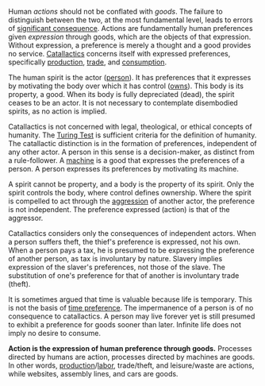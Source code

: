 Human *actions* should not be conflated with *goods*. The failure to distinguish between the two, at the most fundamental level, leads to errors of [significant consequence](https://en.m.wikipedia.org/wiki/Labor_theory_of_value). Actions are fundamentally human preferences given *expression* through goods, which are the objects of that expression. Without expression, a preference is merely a thought and a good provides no service. [Catallactics](https://en.m.wikipedia.org/wiki/Catallactics) concerns itself with expressed preferences, specifically [production](Production-and-Consumption), [trade](Glossary#trade), and [consumption](Depreciation-Principle).

The human spirit is the actor ([person](Glossary#person)). It has preferences that it expresses by motivating the body over which it has control ([owns](Glossary#owner)). This body is its property, a good. When its body is fully depreciated (dead), the spirit ceases to be an actor. It is not necessary to contemplate disembodied spirits, as no action is implied.

Catallactics is not concerned with legal, theological, or ethical concepts of humanity. The [Turing Test](https://en.m.wikipedia.org/wiki/Turing_test) is sufficient criteria for the definition of humanity. The catallactic distinction is in the formation of preferences, independent of any other actor. A person in this sense is a decision-maker, as distinct from a rule-follower. A [machine](Glossary#machine) is a good that expresses the preferences of a person. A person expresses its preferences by motivating its machine.

A spirit cannot be property, and a body is the property of its spirit. Only the spirit controls the body, where control defines ownership. Where the spirit is compelled to act through the [aggression](https://en.m.wikipedia.org/wiki/Non-aggression_principle) of another actor, the preference is not independent. The preference expressed (action) is that of the aggressor.

Catallactics considers only the consequences of independent actors. When a person suffers theft, the thief's preference is expressed, not his own. When a person pays a tax, he is presumed to be expressing the preference of another person, as tax is involuntary by nature. Slavery implies expression of the slaver's preferences, not those of the slave. The substitution of one's preference for that of another is involuntary trade (theft).

It is sometimes argued that time is valuable because life is temporary. This is not the basis of [time preference](Time-Preference-Fallacy). The impermanence of a person is of no consequence to catallactics. A person may live forever yet is still presumed to exhibit a preference for goods sooner than later. Infinite life does not imply no desire to consume.

**Action is the expression of human preference through goods.** Processes directed by humans are action, processes directed by machines are goods. In other words, [production](Production-and-Consumption)/[labor](Labor-and-Leisure), trade/theft, and leisure/waste are actions, while websites, assembly lines, and cars are goods.